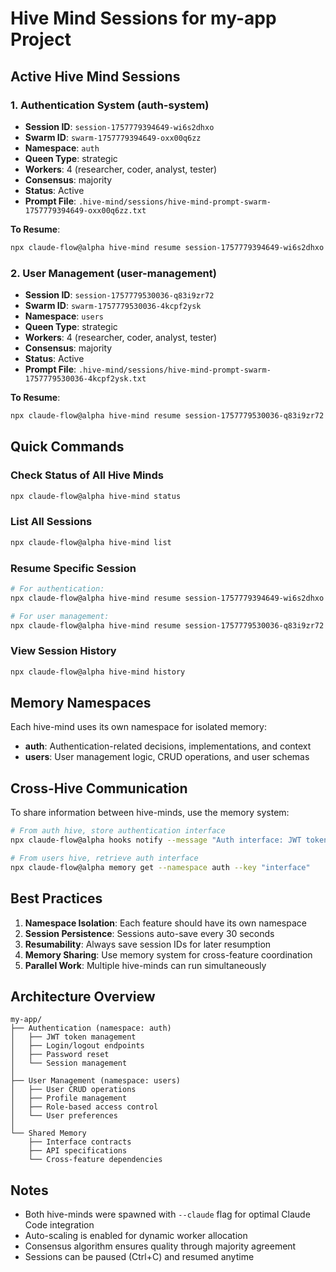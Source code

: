# Hive Mind Sessions for my-app Project

## Active Hive Mind Sessions

### 1. Authentication System (auth-system)
- **Session ID**: `session-1757779394649-wi6s2dhxo`
- **Swarm ID**: `swarm-1757779394649-oxx00q6zz`
- **Namespace**: `auth`
- **Queen Type**: strategic
- **Workers**: 4 (researcher, coder, analyst, tester)
- **Consensus**: majority
- **Status**: Active
- **Prompt File**: `.hive-mind/sessions/hive-mind-prompt-swarm-1757779394649-oxx00q6zz.txt`

**To Resume**:
```bash
npx claude-flow@alpha hive-mind resume session-1757779394649-wi6s2dhxo
```

### 2. User Management (user-management)
- **Session ID**: `session-1757779530036-q83i9zr72`
- **Swarm ID**: `swarm-1757779530036-4kcpf2ysk`
- **Namespace**: `users`
- **Queen Type**: strategic
- **Workers**: 4 (researcher, coder, analyst, tester)
- **Consensus**: majority
- **Status**: Active
- **Prompt File**: `.hive-mind/sessions/hive-mind-prompt-swarm-1757779530036-4kcpf2ysk.txt`

**To Resume**:
```bash
npx claude-flow@alpha hive-mind resume session-1757779530036-q83i9zr72
```

## Quick Commands

### Check Status of All Hive Minds
```bash
npx claude-flow@alpha hive-mind status
```

### List All Sessions
```bash
npx claude-flow@alpha hive-mind list
```

### Resume Specific Session
```bash
# For authentication:
npx claude-flow@alpha hive-mind resume session-1757779394649-wi6s2dhxo

# For user management:
npx claude-flow@alpha hive-mind resume session-1757779530036-q83i9zr72
```

### View Session History
```bash
npx claude-flow@alpha hive-mind history
```

## Memory Namespaces

Each hive-mind uses its own namespace for isolated memory:

- **auth**: Authentication-related decisions, implementations, and context
- **users**: User management logic, CRUD operations, and user schemas

## Cross-Hive Communication

To share information between hive-minds, use the memory system:

```bash
# From auth hive, store authentication interface
npx claude-flow@alpha hooks notify --message "Auth interface: JWT tokens, /api/auth/*" --namespace auth

# From users hive, retrieve auth interface
npx claude-flow@alpha memory get --namespace auth --key "interface"
```

## Best Practices

1. **Namespace Isolation**: Each feature should have its own namespace
2. **Session Persistence**: Sessions auto-save every 30 seconds
3. **Resumability**: Always save session IDs for later resumption
4. **Memory Sharing**: Use memory system for cross-feature coordination
5. **Parallel Work**: Multiple hive-minds can run simultaneously

## Architecture Overview

```
my-app/
├── Authentication (namespace: auth)
│   ├── JWT token management
│   ├── Login/logout endpoints
│   ├── Password reset
│   └── Session management
│
├── User Management (namespace: users)
│   ├── User CRUD operations
│   ├── Profile management
│   ├── Role-based access control
│   └── User preferences
│
└── Shared Memory
    ├── Interface contracts
    ├── API specifications
    └── Cross-feature dependencies
```

## Notes

- Both hive-minds were spawned with `--claude` flag for optimal Claude Code integration
- Auto-scaling is enabled for dynamic worker allocation
- Consensus algorithm ensures quality through majority agreement
- Sessions can be paused (Ctrl+C) and resumed anytime